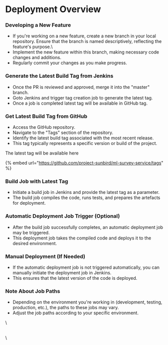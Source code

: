 # Deployment Overview

### Developing a New Feature

* If you're working on a new feature, create a new branch in your local repository. Ensure that the branch is named descriptively, reflecting the feature's purpose.\\
* Implement the new feature within this branch, making necessary code changes and additions.
* Regularly commit your changes as you make progress.

### Generate the Latest Build Tag from Jenkins

* Once the PR is reviewed and approved, merge it into the "master" branch.
* Goto Jenkins and trigger tag creation job to generate the latest tag.
* Once a job is completed latest tag will be available in GitHub tag.

### Get Latest Build Tag from GitHub

* Access the GitHub repository.
* Navigate to the "Tags" section of the repository.
* Identify the latest build tag associated with the most recent release.
* This tag typically represents a specific version or build of the project.

The latest tag will be available here

{% embed url="https://github.com/project-sunbird/ml-survey-service/tags" %}

### **Build Job with Latest Tag**

* Initiate a build job in Jenkins and provide the latest tag as a parameter.
* The build job compiles the code, runs tests, and prepares the artefacts for deployment.

### **Automatic Deployment Job Trigger (Optional)**

* After the build job successfully completes, an automatic deployment job may be triggered.
* This deployment job takes the compiled code and deploys it to the desired environment.

### **Manual Deployment (If Needed)**

* If the automatic deployment job is not triggered automatically, you can manually initiate the deployment job in Jenkins.
* This ensures that the latest version of the code is deployed.

### **Note About Job Paths**

* Depending on the environment you're working in (development, testing, production, etc.), the paths to these jobs may vary.
* Adjust the job paths according to your specific environment.

\


\
\
